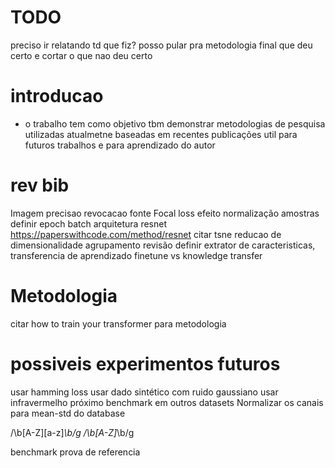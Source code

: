 # TODO


preciso ir relatando td que fiz? posso pular pra metodologia final que deu certo e cortar o que nao deu certo

# introducao
- o trabalho tem como objetivo  tbm demonstrar metodologias de pesquisa utilizadas atualmetne baseadas em recentes publicações util para futuros trabalhos e para aprendizado do autor

# rev bib
Imagem precisao revocacao fonte
Focal loss
efeito normalização amostras
definir epoch batch
arquitetura resnet
https://paperswithcode.com/method/resnet
citar tsne reducao de dimensionalidade agrupamento
revisão definir extrator de caracteristicas, transferencia de aprendizado finetune vs knowledge transfer

# Metodologia
citar how to train your transformer para metodologia


# possiveis experimentos futuros
usar hamming loss
usar dado sintético com ruido gaussiano
usar infravermelho próximo
benchmark em outros datasets
Normalizar os canais para mean-std do database

/\b[A-Z][a-z]*\b/g
/\b[A-Z]*\b/g

benchmark prova de referencia